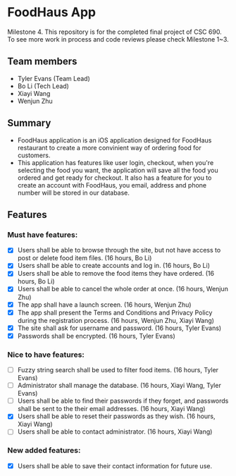 # FoodHaus App
Milestone 4. This repository is for the completed final project of CSC 690. To see more work in process and code reviews please check Milestone 1~3.

## Team members

* Tyler Evans (Team Lead)
* Bo Li (Tech Lead)
* Xiayi Wang
* Wenjun Zhu

## Summary

* FoodHaus application is an iOS application designed for FoodHaus restaurant to create a more convinient way of ordering food for customers. 
* This application has features like user login, checkout, when you're selecting the food you want, the application will save all the food you ordered and get ready for checkout. It also has a feature for you to create an account with FoodHaus, you email, address and phone number will be stored in our database.

## Features

### Must have features:
- [x] Users shall be able to browse through the site, but not have access to post or delete food item files. (16 hours, Bo Li)
- [x] Users shall be able to create accounts and log in. (16 hours, Bo Li)
- [x] Users shall be able to remove the food items they have ordered. (16 hours, Bo Li)
- [x] Users shall be able to cancel the whole order at once. (16 hours, Wenjun Zhu)
- [x] The app shall have a launch screen. (16 hours, Wenjun Zhu)
- [x] The app shall present the Terms and Conditions and Privacy Policy during the registration process. (16 hours, Wenjun Zhu, Xiayi Wang)
- [x] The site shall ask for username and password. (16 hours, Tyler Evans)
- [x] Passwords shall be encrypted. (16 hours, Tyler Evans)

### Nice to have features:
- [ ] Fuzzy string search shall be used to filter food items. (16 hours, Tyler Evans)
- [ ] Administrator shall manage the database. (16 hours, Xiayi Wang, Tyler Evans)
- [ ] Users shall be able to find their passwords if they forget, and passwords shall be sent to the their email addresses. (16 hours, Xiayi Wang)
- [x] Users shall be able to reset their passwords as they wish. (16 hours, Xiayi Wang)
- [ ] Users shall be able to contact administrator. (16 hours, Xiayi Wang)

### New added features:
- [x] Users shall be able to save their contact information for future use.
